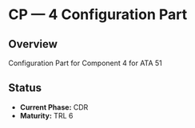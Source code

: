 # CP — 4 Configuration Part

## Overview
Configuration Part for Component 4 for ATA 51

## Status
- **Current Phase:** CDR
- **Maturity:** TRL 6
